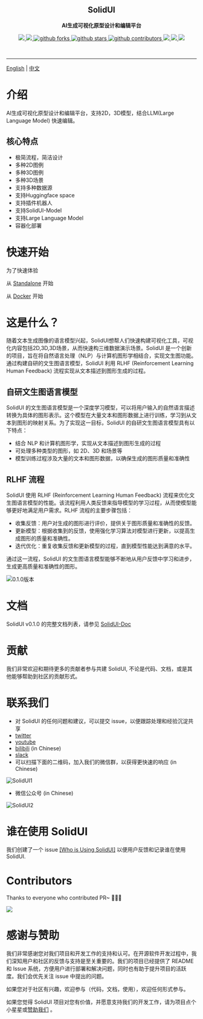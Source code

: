 <h2 align="center">
  SolidUI
</h2>

<p align="center">
  <strong>AI生成可视化原型设计和编辑平台</strong>
</p>

<p align="center">
    <a target="_blank" href="https://github.com/CloudOrc/SolidUI/blob/main/LICENSE">
        <img src="https://img.shields.io/badge/License-Apache%202.0-blue.svg?label=license" />
    </a>
    <a target="_blank" href="https://www.oracle.com/technetwork/java/javase/downloads/index.html">
        <img src="https://img.shields.io/badge/JDK-8-green.svg" />
    </a>

<a target="_blank" href='https://github.com/CloudOrc/SolidUI'>
<img src="https://img.shields.io/github/forks/CloudOrc/SolidUI.svg" alt="github forks"/>
</a>
<a target="_blank" href='https://github.com/CloudOrc/SolidUI'>
<img src="https://img.shields.io/github/stars/CloudOrc/SolidUI.svg" alt="github stars"/>
</a>
<a target="_blank" href='https://github.com/CloudOrc/SolidUI'>
<img src="https://img.shields.io/github/contributors/CloudOrc/SolidUI.svg" alt="github contributors"/>
</a>
<a target="_blank" href="https://badges.toozhao.com/stats/01GS2TEBGN98QRTZ1F3K0Y7XCG">
<img src="https://badges.toozhao.com/badges/01GS2TEBGN98QRTZ1F3K0Y7XCG/green.svg" />
</a>
<a target="_blank" href="https://huggingface.co/spaces/CloudOrc/SolidUI">
<img src="https://img.shields.io/badge/%F0%9F%A4%97%20Hugging%20Face%20Spaces-blue" />
</a>
<a target="_blank" href="https://website.solidui.top/">
<img src="https://img.shields.io/badge/SolidUI%20Website-blue" />
</a>

</p>
<br/>

---

[English](README.md) | [中文](README_CN.md)

# 介绍

AI生成可视化原型设计和编辑平台，支持2D，3D模型，结合LLM(Large Language Model) 快速编辑。

## 核心特点

* 极简流程，简洁设计
* 多种2D图例
* 多种3D图例
* 多种3D场景
* 支持多种数据源
* 支持Huggingface space
* 支持插件机器人
* 支持SolidUI-Model
* 支持Large Language Model
* 容器化部署

# 快速开始

为了快速体验

从 [Standalone](https://github.com/CloudOrc/SolidUI-Doc/tree/main/zh_CN/部署文档/整体部署/README_STANDALONE.md) 开始

从 [Docker](https://github.com/CloudOrc/SolidUI-Doc/tree/main/zh_CN/部署文档/整体部署/README_DOCKER.md) 开始

# 这是什么？

随着文本生成图像的语言模型兴起，SolidUI想帮人们快速构建可视化工具，可视化内容包括2D,3D,3D场景，从而快速构三维数据演示场景。SolidUI 是一个创新的项目，旨在将自然语言处理（NLP）与计算机图形学相结合，实现文生图功能。通过构建自研的文生图语言模型，SolidUI 利用 RLHF (Reinforcement Learning Human Feedback) 流程实现从文本描述到图形生成的过程。

## 自研文生图语言模型

SolidUI 的文生图语言模型是一个深度学习模型，可以将用户输入的自然语言描述转换为具体的图形表示。这个模型在大量文本和图形数据上进行训练，学习到从文本到图形的映射关系。为了实现这一目标，SolidUI 的自研文生图语言模型具有以下特点：

* 结合 NLP 和计算机图形学，实现从文本描述到图形生成的过程
* 可处理多种类型的图形，如 2D、3D 和场景等
* 模型训练过程涉及大量的文本和图形数据，以确保生成的图形质量和准确性

## RLHF 流程

SolidUI 使用 RLHF (Reinforcement Learning Human Feedback) 流程来优化文生图语言模型的性能。该流程利用人类反馈来指导模型的学习过程，从而使模型能够更好地满足用户需求。RLHF 流程的主要步骤包括：

* 收集反馈：用户对生成的图形进行评价，提供关于图形质量和准确性的反馈。
* 更新模型：根据收集到的反馈，使用强化学习算法对模型进行更新，以提高生成图形的质量和准确性。
* 迭代优化：重复收集反馈和更新模型的过程，直到模型性能达到满意的水平。

通过这一流程，SolidUI 的文生图语言模型能够不断地从用户反馈中学习和进步，生成更高质量和准确性的图形。

![0.1.0版本](docs/images/designpage.png)

# 文档

SolidUI v0.1.0 的完整文档列表，请参见 [SolidUI-Doc](https://github.com/CloudOrc/SolidUI-Doc/tree/main/zh_CN)

# 贡献

我们非常欢迎和期待更多的贡献者参与共建 SolidUI, 不论是代码、文档，或是其他能够帮助到社区的贡献形式。

# 联系我们

- 对 SolidUI 的任何问题和建议，可以提交 issue，以便跟踪处理和经验沉淀共享
- [twitter](https://twitter.com/dlimeng192048)
- [youtube](https://www.youtube.com/@dlimeng)
- [bilibili](https://space.bilibili.com/472576729) (in Chinese)
- [slack](https://join.slack.com/t/solidui/shared_invite/zt-1r83iino0-SZD38aHAIw2KBA~DSpZndA)
- 可以扫描下面的二维码，加入我们的微信群，以获得更快速的响应 (in Chinese)

![SolidUI1](docs/images/solidui_contact_01.png)

- 微信公众号 (in Chinese)

![SolidUI2](docs/images/solidui_contact_02.png)

# 谁在使用 SolidUI

我们创建了一个 issue [[Who is Using SolidUI]](https://github.com/CloudOrc/SolidUI/issues/1) 以便用户反馈和记录谁在使用 SolidUI.

# Contributors

Thanks to everyone who contributed PR~ 🎉🎉🎉

<a href="https://github.com/CloudOrc/SolidUI/graphs/contributors">
<img src="https://contrib.rocks/image?repo=CloudOrc/SolidUI" />
</a>

# 感谢与赞助

我们非常感谢您对我们项目和开发工作的支持和认可。在开源软件开发过程中，我们深知用户和社区的反馈与支持是至关重要的。我们的项目已经提供了 README 和 Issue 系统，方便用户进行部署和解决问题，同时也有助于提升项目的活跃度。我们会优先关注 issue 中提出的问题。

如果您对于社区有兴趣，欢迎参与（代码，文档，使用），欢迎任何形式参与。

如果您觉得 SolidUI 项目对您有价值，并愿意支持我们的开发工作，请为项目点个小星星或[赞助我们](https://afdian.net/a/solidui) 。

